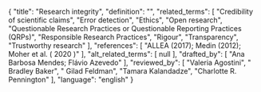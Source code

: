 {
    "title": "Research integrity",
    "definition": "",
    "related_terms": [
        "Credibility of scientific claims",
        "Error detection",
        "Ethics",
        "Open research",
        "Questionable Research Practices or Questionable Reporting Practices (QRPs)",
        "Responsible Research Practices",
        "Rigour",
        "Transparency",
        "Trustworthy research"
    ],
    "references": [
        "ALLEA (2017); Medin (2012); Moher et al. ( 2020 )"
    ],
    "alt_related_terms": [
        null
    ],
    "drafted_by": [
        "Ana Barbosa Mendes; Flávio Azevedo"
    ],
    "reviewed_by": [
        "Valeria Agostini",
        " Bradley Baker",
        " Gilad Feldman",
        "Tamara Kalandadze",
        "Charlotte R. Pennington"
    ],
    "language": "english"
}